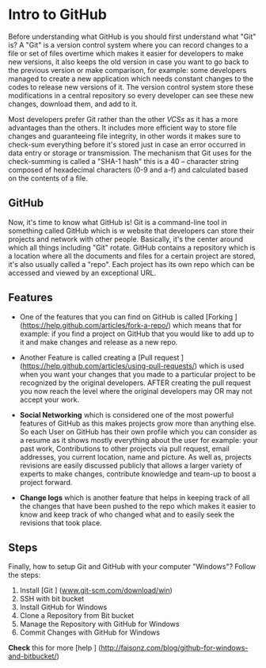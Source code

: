 # Intro to GitHub	 
Before understanding what GitHub is you should first understand what "Git" is? A "Git" is a version control system where you can record changes to a file or set of files overtime which makes it easier for developers to make new versions, it also keeps the old version in case you want to go back to the previous version or make comparison, for example: some developers managed to create a new application which needs constant changes to the codes to release new versions of it. The version control system store these modifications in a central repository so every developer can see these new changes, download them, and add to it.
	 
Most developers prefer Git rather than the other *VCSs* as it has a more advantages than the others. It includes more efficient way to store file changes and guaranteeing file integrity, in other words it makes sure to check-sum everything before it's stored just in case an error occurred in data entry or storage or transmission. The mechanism that Git uses for the check-summing is called a "SHA-1 hash" this is a 40 – character string composed of hexadecimal characters (0-9 and a-f) and calculated based on the contents of a file.

## GitHub
Now, it's time to know what GitHub is! Git is a command-line tool in something called GitHub which is w website that developers can store their projects and network with other people. Basically, it's the center around which all things including "Git" rotate. GitHub contains a repository which is a location where all the documents and files for a certain project are stored, it's also usually called a "repo". Each project has its own repo which can be accessed and viewed by an exceptional URL. 

## Features 
- One of the features that you can find on GitHub is called [Forking ] (https://help.github.com/articles/fork-a-repo/) which means that for example: if you find a project on GitHub that you would like to add up to it and make changes and release as a new repo.

- Another Feature is called creating a [Pull request ] (https://help.github.com/articles/using-pull-requests/) which is used when you want your changes that you made to a particular project to be recognized by the original developers. AFTER creating the pull request you now reach the level where the original developers may OR may not accept your work.

- **Social Networking** which is considered one of the most powerful features of GitHub as this makes projects grow more than anything else. So each User on GitHub has their own profile which you can consider as a resume as it shows mostly everything about the user for example: your past work, Contributions to other projects via pull request, email addresses, you current location, name and picture. As well as, projects revisions are easily discussed publicly that allows a larger variety of experts to make changes, contribute knowledge and team-up to boost a project forward.

- **Change logs** which is another feature that helps in keeping track of all the changes that have been pushed to the repo which makes it easier to know and keep track of who changed what and to easily seek the revisions that took place.

## Steps	
Finally, how to setup Git and GitHub with your computer "Windows"? Follow the steps:

1. Install [Git ] (www.git-scm.com/download/win)
2. SSH with bit bucket
3. Install GitHub for Windows	
4. Clone a Repository from Bit bucket
5. Manage the Repository with GitHub for Windows 
6. Commit Changes with GitHub for Windows

**Check** this for more [help ] (http://faisonz.com/blog/github-for-windows-and-bitbucket/)